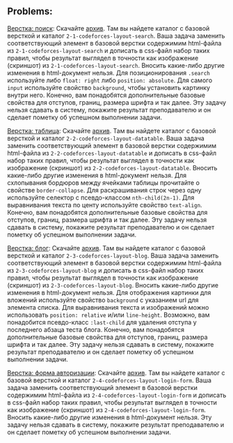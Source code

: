 ## Problems:
[Верстка: поиск](./2-1-codeforces-layout-search/): Скачайте [архив](codeforces-layout.7z). Там вы найдете каталог с базовой версткой и каталог `2-1-codeforces-layout-search`. Ваша задача заменить соответствующий элемент в базовой верстки содержимим html-файла из `2-1-codeforces-layout-search` и дописать в css-файл набор таких правил, чтобы результат выглядел в точности как изображение (скриншот) из `2-1-codeforces-layout-search`. Вносить какие-либо другие изменения в html-документ нельзя. Для позиционирования `.search` используйте либо `float: right` либо `position: absolute`. Для самого `input` используйте свойство `background`, чтобы установить картинку внутри него. Конечно, вам понадобятся дополнительные базовые свойства для отступов, границ, размера шрифта и так далее. Эту задачу нельзя сдавать в систему, покажите результат преподавателю и он сделает пометку об успешном выполнении задачи.

[Верстка: таблица](./2-2-codeforces-layout-datatable/): Скачайте [архив](codeforces-layout.7z). Там вы найдете каталог с базовой версткой и каталог `2-2-codeforces-layout-datatable`. Ваша задача заменить соответствующий элемент в базовой верстки содержимим html-файла из `2-2-codeforces-layout-datatable` и дописать в css-файл набор таких правил, чтобы результат выглядел в точности как изображение (скриншот) из `2-2-codeforces-layout-datatable`. Вносить какие-либо другие изменения в html-документ нельзя. Для схлопывания бордюров между ячейками таблицы прочитайте о свойстве `border-collapse`. Для раскрашивания строк через одну используйте селектор с псевдо-классом `nth-child(2n-1)`. Для выравнивания текста по центу используйте свойство `text-align`. Конечно, вам понадобятся дополнительные базовые свойства для отступов, границ, размера шрифта и так далее. Эту задачу нельзя сдавать в систему, покажите результат преподавателю и он сделает пометку об успешном выполнении задачи.

[Верстка: блог](./2-3-codeforces-layout-blog/): Скачайте [архив](codeforces-layout.7z). Там вы найдете каталог с базовой версткой и каталог `2-3-codeforces-layout-blog`. Ваша задача заменить соответствующий элемент в базовой верстки содержимим html-файла из `2-3-codeforces-layout-blog` и дописать в css-файл набор таких правил, чтобы результат выглядел в точности как изображение (скриншот) из `2-3-codeforces-layout-blog`. Вносить какие-либо другие изменения в html-документ нельзя. Для отображения картинки для вложений используйте свойство `background` с указанием url для элемента списка. Для выравнивания текста и изображений можно использовать `position: relative` и/или `line-height`. Возможно, вам понадобится псевдо-класс `:last-child` для удаления отступа у последнего абзаца теста блога. Конечно, вам понадобятся дополнительные базовые свойства для отступов, границ, размера шрифта и так далее. Эту задачу нельзя сдавать в систему, покажите результат преподавателю и он сделает пометку об успешном выполнении задачи.

[Верстка: форма авторизации](./2-4-codeforces-layout-login-form/): Скачайте [архив](codeforces-layout.7z). Там вы найдете каталог с базовой версткой и каталог `2-4-codeforces-layout-login-form`. Ваша задача заменить соответствующий элемент в базовой верстки содержимим html-файла из `2-4-codeforces-layout-login-form` и дописать в css-файл набор таких правил, чтобы результат выглядел в точности как изображение (скриншот) из `2-4-codeforces-layout-login-form`. Вносить какие-либо другие изменения в html-документ нельзя. Эту задачу нельзя сдавать в систему, покажите результат преподавателю и он сделает пометку об успешном выполнении задачи. 
